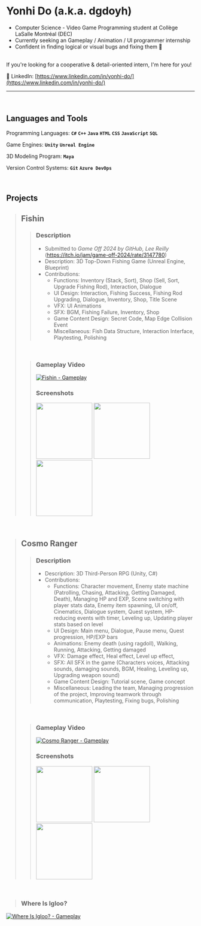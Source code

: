 # Yonhi Do (a.k.a. dgdoyh)


- Computer Science - Video Game Programming student at Collège LaSalle Montréal (DEC) <br />
- Currently seeking an Gameplay / Animation / UI programmer internship <br />
- Confident in finding logical or visual bugs and fixing them 🔧 <br />

<br />
If you're looking for a cooperative & detail-oriented intern, I'm here for you! <br />

📩 LinkedIn: [https://www.linkedin.com/in/yonhi-do/](https://www.linkedin.com/in/yonhi-do/)

---

<br />

## Languages and Tools

Programming Languages: **`C#`** **`C++`** **`Java`** **`HTML`** **`CSS`** **`JavaScript`** **`SQL`**  

Game Engines: **`Unity`** **`Unreal Engine`**

3D Modeling Program: **`Maya`** 

Version Control Systems: **`Git`** **`Azure DevOps`**

<br />

## Projects

> ## Fishin
>> ### Description
>> - Submitted to *Game Off 2024 by GitHub, Lee Reilly* (https://itch.io/jam/game-off-2024/rate/3147780)
>> - Description: 3D Top-Down Fishing Game (Unreal Engine, Blueprint)
>> - Contributions:
>>   - Functions: Inventory (Stack, Sort), Shop (Sell, Sort, Upgrade Fishing Rod), Interaction, Dialogue
>>   - UI Design: Interaction, Fishing Success, Fishing Rod Upgrading, Dialogue, Inventory, Shop, Title Scene
>>   - VFX: UI Animations
>>   - SFX: BGM, Fishing Failure, Inventory, Shop
>>   - Game Content Design: Secret Code, Map Edge Collision Event
>>   - Miscellaneous: Fish Data Structure, Interaction Interface, Playtesting, Polishing
>
> <br />
>
>> ### Gameplay Video 
>> 
>> [![Fishin - Gameplay](https://ytcards.demolab.com/?id=Mv7gfqVRNNs&title=Fishin+-+Gameplay&lang=en&background_color=%230d1117&title_color=%23ffffff&stats_color=%23dedede&max_title_lines=1&width=400&border_radius=5&duration=172 "Fishin - Gameplay")](https://www.youtube.com/watch?v=Mv7gfqVRNNs)
>>
>> ### Screenshots
>>
>> <img src="https://github.com/user-attachments/assets/d541c511-073b-4f0c-bb28-4e238b8fc661" height="150"/>
>> <img src="https://github.com/user-attachments/assets/5ee45088-eb6f-412f-9844-5ff7735357f3" height="150"/>
>> <img src="https://github.com/user-attachments/assets/7eaa37f8-9211-464e-9555-ac4a30cc2d8c" height="150"/>

<br />

> ## Cosmo Ranger
>> ### Description
>> - Description: 3D Third-Person RPG (Unity, C#)
>> - Contributions:
>>   - Functions: Character movement, Enemy state machine (Patrolling, Chasing, Attacking, Getting Damaged, Death), Managing HP and EXP, Scene switching with player stats data, Enemy item spawning, UI on/off, Cinematics, Dialogue system, Quest system, HP-reducing events with timer, Leveling up, Updating player stats based on level
>>   - UI Design: Main menu, Dialogue, Pause menu, Quest progression, HP/EXP bars
>>   - Animations: Enemy death (using ragdoll), Walking, Running, Attacking, Getting damaged
>>   - VFX: Damage effect, Heal effect, Level up effect, 
>>   - SFX: All SFX in the game (Characters voices, Attacking sounds, damaging sounds, BGM, Healing, Leveling up, Upgrading weapon sound)
>>   - Game Content Design: Tutorial scene, Game concept
>>   - Miscellaneous: Leading the team, Managing progression of the project, Improving teamwork through communication, Playtesting, Fixing bugs, Polishing
>
> <br />
>
>> ### Gameplay Video 
>> 
>> [![Cosmo Ranger - Gameplay](https://ytcards.demolab.com/?id=1jJAs72NPn4&title=Cosmo+Ranger+-+Gameplay&lang=en&background_color=%230d1117&title_color=%23ffffff&stats_color=%23dedede&max_title_lines=&width=400&border_radius=5&duration=177 "Cosmo Ranger - Gameplay")](https://youtu.be/1jJAs72NPn4?si=MMH90hk0EQx3Eu0W)
>>
>> ### Screenshots
>>
>> <img src="https://github.com/user-attachments/assets/d541c511-073b-4f0c-bb28-4e238b8fc661" height="150"/>
>> <img src="https://github.com/user-attachments/assets/5ee45088-eb6f-412f-9844-5ff7735357f3" height="150"/>
>> <img src="https://github.com/user-attachments/assets/7eaa37f8-9211-464e-9555-ac4a30cc2d8c" height="150"/>

<br />

> ### Where Is Igloo?
[![Where Is Igloo? - Gameplay](https://ytcards.demolab.com/?id=ZxOaRR7jKgA&title=Where+Is+My+Igloo?+-+Gameplay&lang=en&background_color=%230d1117&title_color=%23ffffff&stats_color=%23dedede&max_title_lines=1&width=250&border_radius=5&duration=52 "Where Is Igloo? - Gameplay")](https://www.youtube.com/watch?v=ZxOaRR7jKgA)
